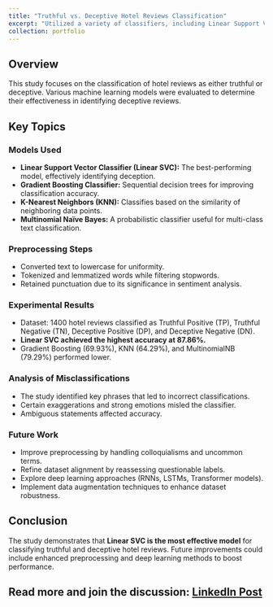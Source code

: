 ```yaml
---
title: "Truthful vs. Deceptive Hotel Reviews Classification"
excerpt: "Utilized a variety of classifiers, including Linear Support Vector Classifier, Gradient Boosting Classifier, K-Nearest Neighbors Classifier, and Multinomial Naive Bayes Classifier to analyze hotel reviews. This project focuses on distinguishing between truthful and deceptive hotel reviews, showcasing my skills in handling complex classification tasks."
collection: portfolio
---
```


## Overview
This study focuses on the classification of hotel reviews as either truthful or deceptive. Various machine learning models were evaluated to determine their effectiveness in identifying deceptive reviews.

## Key Topics

### Models Used
- **Linear Support Vector Classifier (Linear SVC):** The best-performing model, effectively identifying deception.
- **Gradient Boosting Classifier:** Sequential decision trees for improving classification accuracy.
- **K-Nearest Neighbors (KNN):** Classifies based on the similarity of neighboring data points.
- **Multinomial Naïve Bayes:** A probabilistic classifier useful for multi-class text classification.

### Preprocessing Steps
- Converted text to lowercase for uniformity.
- Tokenized and lemmatized words while filtering stopwords.
- Retained punctuation due to its significance in sentiment analysis.

### Experimental Results
- Dataset: 1400 hotel reviews classified as Truthful Positive (TP), Truthful Negative (TN), Deceptive Positive (DP), and Deceptive Negative (DN).
- **Linear SVC achieved the highest accuracy at 87.86%.**
- Gradient Boosting (69.93%), KNN (64.29%), and MultinomialNB (79.29%) performed lower.

### Analysis of Misclassifications
- The study identified key phrases that led to incorrect classifications.
- Certain exaggerations and strong emotions misled the classifier.
- Ambiguous statements affected accuracy.

### Future Work
- Improve preprocessing by handling colloquialisms and uncommon terms.
- Refine dataset alignment by reassessing questionable labels.
- Explore deep learning approaches (RNNs, LSTMs, Transformer models).
- Implement data augmentation techniques to enhance dataset robustness.

## Conclusion
The study demonstrates that **Linear SVC is the most effective model** for classifying truthful and deceptive hotel reviews. Future improvements could include enhanced preprocessing and deep learning methods to boost performance.

**Read more and join the discussion:** [LinkedIn Post](https://www.linkedin.com/posts/jo%C3%A3o-vasco-9a50331a6_hotel-reviews-classification-activity-7124049557142786048-VDQy?utm_source=share&utm_medium=member_desktop)
------